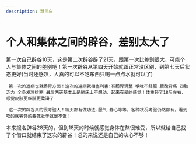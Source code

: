 ```yaml
---
description: 慧民白
---
```


# 个人和集体之间的辟谷，差别太大了

第一次自己辟谷10天，这是第二次辟谷辟了21天，跟第一次比差别很大，可能个人与集体之间的差别吧！第一次辟谷从第四天开始就跟正常没区别，到第七天后状态更好\(当时还感叹，人真的可以不吃东西只喝一点点水就可以了\)

     第一次的返病也就肠胃方面！这次的返病就相当利害:有肠胃调整 喉咙不舒服 腰酸背痛 四肢乏力 全身发冷排寒 最后两天基本上是躺床上不想动，起来有晕的感觉！体重轻了18斤左右，感觉皮肤更细腻更柔滑了

     这一次的辟谷真的很考验人！每天都有做功法.服气.静心等等，各种状况考验仍然都有，看到吃的就嘴馋的要死肚子就是不饿！

本来报名辟谷28天的，但到18天的时候就感觉身体在熬很难受，所以就给自己找了个借口就结束了这次的辟谷！总的来说还是自己的决心不够！

